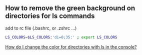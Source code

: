 
## How to remove the green background on directories for ls commands

add to rc file (.bashrc, or .zshrc ...)
```sh
LS_COLORS=$LS_COLORS:'di=0;35:' ; export LS_COLORS
```

[How do I change the color for directories with ls in the console?](https://askubuntu.com/questions/466198/how-do-i-change-the-color-for-directories-with-ls-in-the-console)